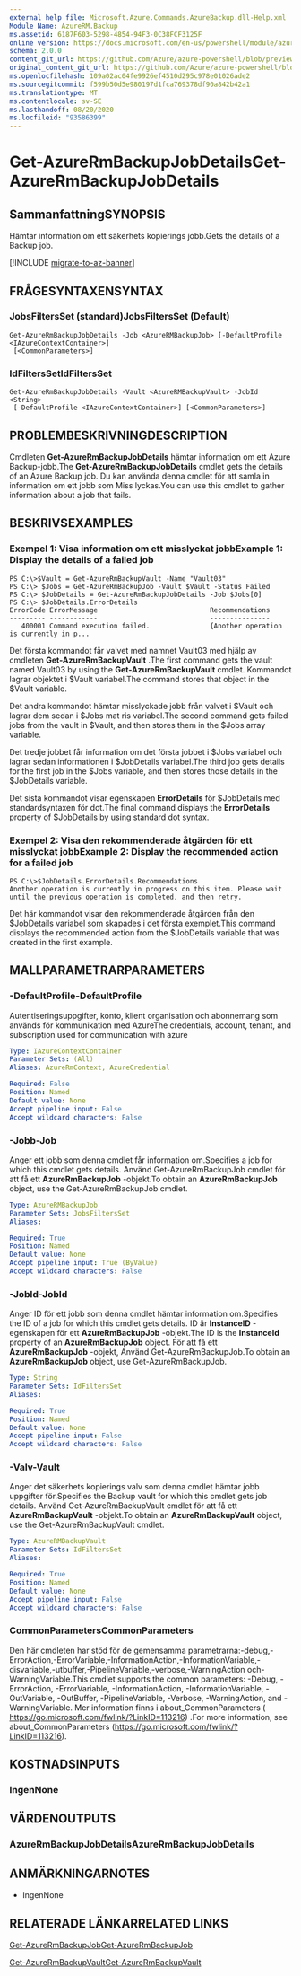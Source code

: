 ```yaml
---
external help file: Microsoft.Azure.Commands.AzureBackup.dll-Help.xml
Module Name: AzureRM.Backup
ms.assetid: 6187F603-5298-4854-94F3-0C38FCF3125F
online version: https://docs.microsoft.com/en-us/powershell/module/azurerm.backup/get-azurermbackupjobdetails
schema: 2.0.0
content_git_url: https://github.com/Azure/azure-powershell/blob/preview/src/ResourceManager/AzureBackup/Commands.AzureBackup/help/Get-AzureRmBackupJobDetails.md
original_content_git_url: https://github.com/Azure/azure-powershell/blob/preview/src/ResourceManager/AzureBackup/Commands.AzureBackup/help/Get-AzureRmBackupJobDetails.md
ms.openlocfilehash: 109a02ac04fe9926ef4510d295c978e01026ade2
ms.sourcegitcommit: f599b50d5e980197d1fca769378df90a842b42a1
ms.translationtype: MT
ms.contentlocale: sv-SE
ms.lasthandoff: 08/20/2020
ms.locfileid: "93586399"
---
```

# <span data-ttu-id="536d8-101">Get-AzureRmBackupJobDetails</span><span class="sxs-lookup"><span data-stu-id="536d8-101">Get-AzureRmBackupJobDetails</span></span>

## <span data-ttu-id="536d8-102">Sammanfattning</span><span class="sxs-lookup"><span data-stu-id="536d8-102">SYNOPSIS</span></span>
<span data-ttu-id="536d8-103">Hämtar information om ett säkerhets kopierings jobb.</span><span class="sxs-lookup"><span data-stu-id="536d8-103">Gets the details of a Backup job.</span></span>

[!INCLUDE [migrate-to-az-banner](../../includes/migrate-to-az-banner.md)]

## <span data-ttu-id="536d8-104">FRÅGESYNTAXEN</span><span class="sxs-lookup"><span data-stu-id="536d8-104">SYNTAX</span></span>

### <span data-ttu-id="536d8-105">JobsFiltersSet (standard)</span><span class="sxs-lookup"><span data-stu-id="536d8-105">JobsFiltersSet (Default)</span></span>
```
Get-AzureRmBackupJobDetails -Job <AzureRMBackupJob> [-DefaultProfile <IAzureContextContainer>]
 [<CommonParameters>]
```

### <span data-ttu-id="536d8-106">IdFiltersSet</span><span class="sxs-lookup"><span data-stu-id="536d8-106">IdFiltersSet</span></span>
```
Get-AzureRmBackupJobDetails -Vault <AzureRMBackupVault> -JobId <String>
 [-DefaultProfile <IAzureContextContainer>] [<CommonParameters>]
```

## <span data-ttu-id="536d8-107">PROBLEMBESKRIVNING</span><span class="sxs-lookup"><span data-stu-id="536d8-107">DESCRIPTION</span></span>
<span data-ttu-id="536d8-108">Cmdleten **Get-AzureRmBackupJobDetails** hämtar information om ett Azure Backup-jobb.</span><span class="sxs-lookup"><span data-stu-id="536d8-108">The **Get-AzureRmBackupJobDetails** cmdlet gets the details of an Azure Backup job.</span></span>
<span data-ttu-id="536d8-109">Du kan använda denna cmdlet för att samla in information om ett jobb som Miss lyckas.</span><span class="sxs-lookup"><span data-stu-id="536d8-109">You can use this cmdlet to gather information about a job that fails.</span></span>

## <span data-ttu-id="536d8-110">BESKRIVS</span><span class="sxs-lookup"><span data-stu-id="536d8-110">EXAMPLES</span></span>

### <span data-ttu-id="536d8-111">Exempel 1: Visa information om ett misslyckat jobb</span><span class="sxs-lookup"><span data-stu-id="536d8-111">Example 1: Display the details of a failed job</span></span>
```
PS C:\>$Vault = Get-AzureRmBackupVault -Name "Vault03" 
PS C:\> $Jobs = Get-AzureRmBackupJob -Vault $Vault -Status Failed
PS C:\> $JobDetails = Get-AzureRmBackupJobDetails -Job $Jobs[0]
PS C:\> $JobDetails.ErrorDetails
ErrorCode ErrorMessage                            Recommendations
--------- ------------                            ---------------
   400001 Command execution failed.               {Another operation is currently in p...
```

<span data-ttu-id="536d8-112">Det första kommandot får valvet med namnet Vault03 med hjälp av cmdleten **Get-AzureRmBackupVault** .</span><span class="sxs-lookup"><span data-stu-id="536d8-112">The first command gets the vault named Vault03 by using the **Get-AzureRmBackupVault** cmdlet.</span></span>
<span data-ttu-id="536d8-113">Kommandot lagrar objektet i $Vault variabel.</span><span class="sxs-lookup"><span data-stu-id="536d8-113">The command stores that object in the $Vault variable.</span></span>

<span data-ttu-id="536d8-114">Det andra kommandot hämtar misslyckade jobb från valvet i $Vault och lagrar dem sedan i $Jobs mat ris variabel.</span><span class="sxs-lookup"><span data-stu-id="536d8-114">The second command gets failed jobs from the vault in $Vault, and then stores them in the $Jobs array variable.</span></span>

<span data-ttu-id="536d8-115">Det tredje jobbet får information om det första jobbet i $Jobs variabel och lagrar sedan informationen i $JobDetails variabel.</span><span class="sxs-lookup"><span data-stu-id="536d8-115">The third job gets details for the first job in the $Jobs variable, and then stores those details in the $JobDetails variable.</span></span>

<span data-ttu-id="536d8-116">Det sista kommandot visar egenskapen **ErrorDetails** för $JobDetails med standardsyntaxen för dot.</span><span class="sxs-lookup"><span data-stu-id="536d8-116">The final command displays the **ErrorDetails** property of $JobDetails by using standard dot syntax.</span></span>

### <span data-ttu-id="536d8-117">Exempel 2: Visa den rekommenderade åtgärden för ett misslyckat jobb</span><span class="sxs-lookup"><span data-stu-id="536d8-117">Example 2: Display the recommended action for a failed job</span></span>
```
PS C:\>$JobDetails.ErrorDetails.Recommendations
Another operation is currently in progress on this item. Please wait until the previous operation is completed, and then retry.
```

<span data-ttu-id="536d8-118">Det här kommandot visar den rekommenderade åtgärden från den $JobDetails variabel som skapades i det första exemplet.</span><span class="sxs-lookup"><span data-stu-id="536d8-118">This command displays the recommended action from the $JobDetails variable that was created in the first example.</span></span>

## <span data-ttu-id="536d8-119">MALLPARAMETRAR</span><span class="sxs-lookup"><span data-stu-id="536d8-119">PARAMETERS</span></span>

### <span data-ttu-id="536d8-120">-DefaultProfile</span><span class="sxs-lookup"><span data-stu-id="536d8-120">-DefaultProfile</span></span>
<span data-ttu-id="536d8-121">Autentiseringsuppgifter, konto, klient organisation och abonnemang som används för kommunikation med Azure</span><span class="sxs-lookup"><span data-stu-id="536d8-121">The credentials, account, tenant, and subscription used for communication with azure</span></span>

```yaml
Type: IAzureContextContainer
Parameter Sets: (All)
Aliases: AzureRmContext, AzureCredential

Required: False
Position: Named
Default value: None
Accept pipeline input: False
Accept wildcard characters: False
```

### <span data-ttu-id="536d8-122">-Jobb</span><span class="sxs-lookup"><span data-stu-id="536d8-122">-Job</span></span>
<span data-ttu-id="536d8-123">Anger ett jobb som denna cmdlet får information om.</span><span class="sxs-lookup"><span data-stu-id="536d8-123">Specifies a job for which this cmdlet gets details.</span></span>
<span data-ttu-id="536d8-124">Använd Get-AzureRmBackupJob cmdlet för att få ett **AzureRmBackupJob** -objekt.</span><span class="sxs-lookup"><span data-stu-id="536d8-124">To obtain an **AzureRmBackupJob** object, use the Get-AzureRmBackupJob cmdlet.</span></span>

```yaml
Type: AzureRMBackupJob
Parameter Sets: JobsFiltersSet
Aliases: 

Required: True
Position: Named
Default value: None
Accept pipeline input: True (ByValue)
Accept wildcard characters: False
```

### <span data-ttu-id="536d8-125">-JobId</span><span class="sxs-lookup"><span data-stu-id="536d8-125">-JobId</span></span>
<span data-ttu-id="536d8-126">Anger ID för ett jobb som denna cmdlet hämtar information om.</span><span class="sxs-lookup"><span data-stu-id="536d8-126">Specifies the ID of a job for which this cmdlet gets details.</span></span>
<span data-ttu-id="536d8-127">ID är **InstanceID** -egenskapen för ett **AzureRmBackupJob** -objekt.</span><span class="sxs-lookup"><span data-stu-id="536d8-127">The ID is the **InstanceId** property of an **AzureRmBackupJob** object.</span></span>
<span data-ttu-id="536d8-128">För att få ett **AzureRmBackupJob** -objekt, Använd Get-AzureRmBackupJob.</span><span class="sxs-lookup"><span data-stu-id="536d8-128">To obtain an **AzureRmBackupJob** object, use Get-AzureRmBackupJob.</span></span>

```yaml
Type: String
Parameter Sets: IdFiltersSet
Aliases: 

Required: True
Position: Named
Default value: None
Accept pipeline input: False
Accept wildcard characters: False
```

### <span data-ttu-id="536d8-129">-Valv</span><span class="sxs-lookup"><span data-stu-id="536d8-129">-Vault</span></span>
<span data-ttu-id="536d8-130">Anger det säkerhets kopierings valv som denna cmdlet hämtar jobb uppgifter för.</span><span class="sxs-lookup"><span data-stu-id="536d8-130">Specifies the Backup vault for which this cmdlet gets job details.</span></span>
<span data-ttu-id="536d8-131">Använd Get-AzureRmBackupVault cmdlet för att få ett **AzureRmBackupVault** -objekt.</span><span class="sxs-lookup"><span data-stu-id="536d8-131">To obtain an **AzureRmBackupVault** object, use the Get-AzureRmBackupVault cmdlet.</span></span>

```yaml
Type: AzureRMBackupVault
Parameter Sets: IdFiltersSet
Aliases: 

Required: True
Position: Named
Default value: None
Accept pipeline input: False
Accept wildcard characters: False
```

### <span data-ttu-id="536d8-132">CommonParameters</span><span class="sxs-lookup"><span data-stu-id="536d8-132">CommonParameters</span></span>
<span data-ttu-id="536d8-133">Den här cmdleten har stöd för de gemensamma parametrarna:-debug,-ErrorAction,-ErrorVariable,-InformationAction,-InformationVariable,-disvariable,-utbuffer,-PipelineVariable,-verbose,-WarningAction och-WarningVariable.</span><span class="sxs-lookup"><span data-stu-id="536d8-133">This cmdlet supports the common parameters: -Debug, -ErrorAction, -ErrorVariable, -InformationAction, -InformationVariable, -OutVariable, -OutBuffer, -PipelineVariable, -Verbose, -WarningAction, and -WarningVariable.</span></span> <span data-ttu-id="536d8-134">Mer information finns i about_CommonParameters ( https://go.microsoft.com/fwlink/?LinkID=113216) .</span><span class="sxs-lookup"><span data-stu-id="536d8-134">For more information, see about_CommonParameters (https://go.microsoft.com/fwlink/?LinkID=113216).</span></span>

## <span data-ttu-id="536d8-135">KOSTNADS</span><span class="sxs-lookup"><span data-stu-id="536d8-135">INPUTS</span></span>

### <span data-ttu-id="536d8-136">Ingen</span><span class="sxs-lookup"><span data-stu-id="536d8-136">None</span></span>

## <span data-ttu-id="536d8-137">VÄRDEN</span><span class="sxs-lookup"><span data-stu-id="536d8-137">OUTPUTS</span></span>

### <span data-ttu-id="536d8-138">AzureRmBackupJobDetails</span><span class="sxs-lookup"><span data-stu-id="536d8-138">AzureRmBackupJobDetails</span></span>

## <span data-ttu-id="536d8-139">ANMÄRKNINGAR</span><span class="sxs-lookup"><span data-stu-id="536d8-139">NOTES</span></span>
* <span data-ttu-id="536d8-140">Ingen</span><span class="sxs-lookup"><span data-stu-id="536d8-140">None</span></span>

## <span data-ttu-id="536d8-141">RELATERADE LÄNKAR</span><span class="sxs-lookup"><span data-stu-id="536d8-141">RELATED LINKS</span></span>

[<span data-ttu-id="536d8-142">Get-AzureRmBackupJob</span><span class="sxs-lookup"><span data-stu-id="536d8-142">Get-AzureRmBackupJob</span></span>](./Get-AzureRmBackupJob.md)

[<span data-ttu-id="536d8-143">Get-AzureRmBackupVault</span><span class="sxs-lookup"><span data-stu-id="536d8-143">Get-AzureRmBackupVault</span></span>](./Get-AzureRmBackupVault.md)


